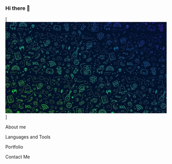 ### Hi there 👋
[![Header](https://github.com/iZhitin/iZhitin/blob/master/Assets/IMG_1263.JPG)]

About me

Languages and Tools

Portfolio

Contact Me
<!--
**iZhitin/iZhitin** is a ✨ _special_ ✨ repository because its `README.md` (this file) appears on your GitHub profile.

Here are some ideas to get you started:

- 🔭 I’m currently working on ...
- 🌱 I’m currently learning ...
- 👯 I’m looking to collaborate on ...
- 🤔 I’m looking for help with ...
- 💬 Ask me about ...
- 📫 How to reach me: ...
- 😄 Pronouns: ...
- ⚡ Fun fact: ...
-->
